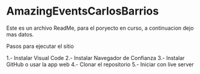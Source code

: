 # AmazingEventsCarlosBarrios
Este es un archivo ReadMe, para el poryecto en curso, a continuacion dejo mas datos.

Pasos para ejecutar el sitio

1.- Instalar Visual Code
2.- Instalar Navegador de Confianza
3.- Instalar GitHub o usar la app web
4.- Clonar el repositorio
5.- Iniciar con live server
